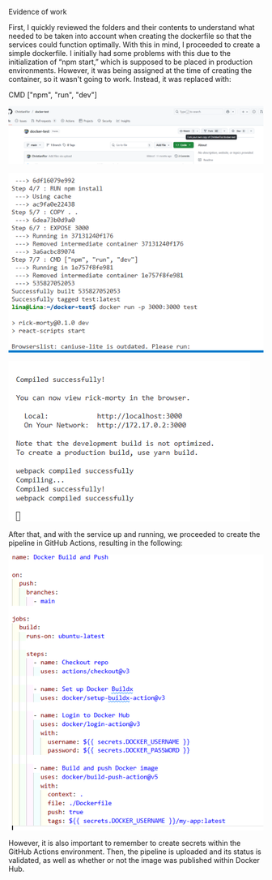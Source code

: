 
Evidence of work

First, I quickly reviewed the folders and their contents to understand what needed to be taken into account when creating the dockerfile so that the services could function optimally. With this in mind, I proceeded to create a simple dockerfile. I initially had some problems with this due to the initialization of “npm start,” which is supposed to be placed in production environments. However, it was being assigned at the time of creating the container, so it wasn't going to work. Instead, it was replaced with:

CMD ["npm", "run", "dev"]


![alt text](image.png)

![alt text](image-1.png)

![alt text](image-2.png)

After that, and with the service up and running, we proceeded to create the pipeline in GitHub Actions, resulting in the following:

![alt text](image-4.png)

However, it is also important to remember to create secrets within the GitHub Actions environment. Then, the pipeline is uploaded and its status is validated, as well as whether or not the image was published within Docker Hub. 